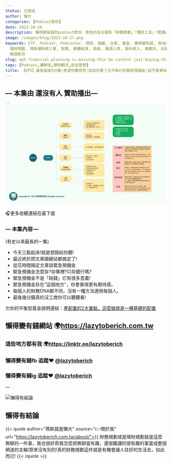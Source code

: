 ```yaml
---
Status: 已發送
author: 懶大
categories: [Podcast節目]
date: 2023-10-26
description: 懶得變有錢的podcast節目，節目內容主題有「財務規劃」「理財工具」「閱讀心得」「職涯與生活」，內容涵蓋了你與金錢會產生的所有關係。如果想要讓自己對「財務規劃」的本質有更進一步的認識，歡迎訂閱、追蹤、分享並歡迎進一步提出你的想法，讓更多人一起財務有規劃、快樂有方法。
image: /images/blog/2023-10-27.png
keywords: ETF, Podcast, Podcaster, 保險, 儲蓄, 台股, 基金, 懶得變有錢, 房地產, 投資, 投資理財, 支出, 收入, 理財,
  理財規劃, 瑪斯理財兩三事, 稅務, 總體經濟, 美股, 職涯心得, 股利收入, 複委託, 記帳, 閱讀心得, 財務規劃, 財商, 貸款, 資產配置, 退休規劃,
  開源節流
slug: ep5-financial-planning-is-missing-this-be-careful-just-buying-things-is-not-enough
tags: [Podcast,講幹話,理財觀念,收支管理]
title: 【EP5】最後留後5分鐘!希望你聽得見!談談你看了也不執行的緊急預備金!這不是單純存錢就解決的事情!
---
```

## — 本集由 還沒有人 贊助播出—

![img.png](../../assets/images/blog/2023-10-05_1.png)



🎧更多收聽連結在最下面

### — 本集內容 —
(有史以來最長的一集)

- 今天三點起床!就是想錄給你聽!
- 最近終於把文章跟網站都搞定了!
- 從花時間搞定文章談緊急預備金
- 緊急預備金怎麼存?存哪裡?只存銀行嗎?
- 緊急預備金不是「純錢」它有很多意義!
- 緊急預備金存在”這個地方”，你會覺得更有期待感。
- 每個人的財務DNA都不同，沒有一種方法適用每個人。
- 最後幾分鐘真的沒工商你可以聽聽看!

欠你的平衡型基金說明連結：[產配置的2大重點，這麼做就是一種基礎的配置](https://lazytoberich.com.tw/blog/investment-missed-the-two-key-points-of-asset-allocation-don-t-claim-that-you-have-allocated-your-assets/)

## 懶得變有錢網站 🌍https://lazytoberich.com.tw

### 這些地方都有我 🌍https://linktr.ee/lazytoberich

### 懶得變有錢fb 追蹤❤️ [@lazytoberich](www.facebook.com/lazytoberich)

### 懶得變有錢ig 追蹤❤️ [@lazytoberich](www.instagram.com/lazytoberich)

—

![懶得有結論](/images/blog/lazytobeconclude.svg)
## 懶得有結論

{{< quote author="瑪斯就是懶大" source="👉關於我" url="https://lazytoberich.com.tw/about/">}}
財務規劃或是理財規劃就是這麼無聊的一件事，我也很好奇我怎麼把無聊當有趣，還很難講的很有趣的事當成整個頻道的主軸!原來沒有別的!真的財務規劃這件就是有機會讓人往好的生活去，如此而已!
{{< /quote >}}

